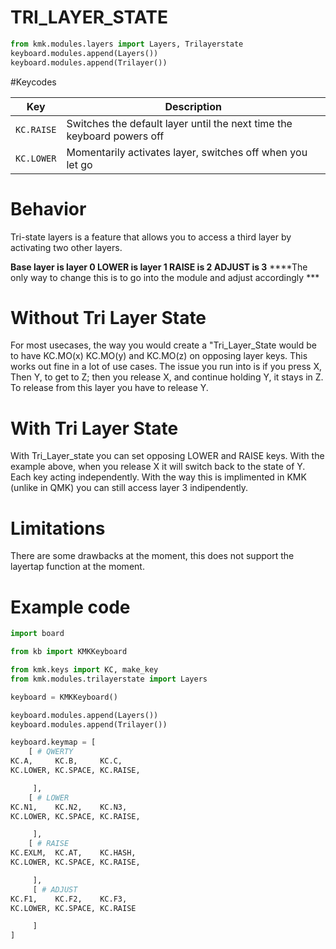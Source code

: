 

# TRI_LAYER_STATE

```python
from kmk.modules.layers import Layers, Trilayerstate
keyboard.modules.append(Layers())
keyboard.modules.append(Trilayer())
```

#Keycodes

|Key         |Description                                                                    |
|-----------------|--------------------------------------------------------------------------|
|`KC.RAISE`      |Switches the default layer until the next time the keyboard powers off |
|`KC.LOWER`      |Momentarily activates layer, switches off when you let go              |

# Behavior

Tri-state layers is a feature that allows you to access a third layer by activating two other layers.

**Base layer is layer 0
LOWER is layer 1 
RAISE is 2 
ADJUST is 3**
****The only way to change this is to go into the module and adjust accordingly ***

# Without Tri Layer State
For most usecases, the way you would create a "Tri_Layer_State would be to have KC.MO(x) KC.MO(y) and KC.MO(z) on opposing layer keys. This works out fine in a lot of use cases. The issue you run into is if you press X, Then Y, to get to Z; then you release X, and continue holding Y, it stays in Z. To release from this layer you have to release Y.

# With Tri Layer State
With Tri_Layer_state you can set opposing LOWER and RAISE keys. With the example above, when you release X it will switch back to the state of Y. Each key acting independently.
With the way this is implimented in KMK (unlike in QMK) you can still access layer 3 indipendently.

# Limitations
There are some drawbacks at the moment, this does not support the layertap function at the moment. 

# Example code
```python
import board

from kb import KMKKeyboard

from kmk.keys import KC, make_key
from kmk.modules.trilayerstate import Layers

keyboard = KMKKeyboard()

keyboard.modules.append(Layers())
keyboard.modules.append(Trilayer())

keyboard.keymap = [
    [ # QWERTY
KC.A,     KC.B,     KC.C,
KC.LOWER, KC.SPACE, KC.RAISE,

     ],
    [ # LOWER
KC.N1,    KC.N2,    KC.N3,
KC.LOWER, KC.SPACE, KC.RAISE,

     ],
    [ # RAISE
KC.EXLM,  KC.AT,    KC.HASH,
KC.LOWER, KC.SPACE, KC.RAISE,

     ],
     [ # ADJUST
KC.F1,    KC.F2,    KC.F3,
KC.LOWER, KC.SPACE, KC.RAISE

     ]
]
```
